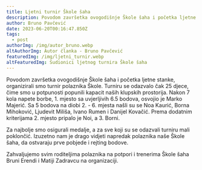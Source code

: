 ```yaml
---
title: Ljetni turnir Škole šaha
description: Povodom završetka ovogodišnje Škole šaha i početka ljetne stanke, organizirali smo turnir polaznika Škole. Turniru se odazvalo čak 25 djece, čime smo u potpunosti popunili kapacit naših klupskih prostorija.
author: Bruno Pavčević
date: 2023-06-20T00:16:47.850Z
tags:
  - post
authorImg: /img/autor_bruno.webp
altAuthorImg: Autor članka - Bruno Pavčević
featuredImg: /img/ljetni_turnir.webp
altFeaturedImg: Sudionici ljetnog turnira Škole šaha
---
```


Povodom završetka ovogodišnje Škole šaha i početka ljetne stanke, organizirali smo turnir polaznika Škole. Turniru se odazvalo čak 25 djece, čime smo u potpunosti popunili kapacit naših klupskih prostorija. Nakon 7 kola napete borbe, 1. mjesto sa uvjerljivih 6.5 bodova, osvojio je Marko Majerić. Sa 5 bodova na diobi 2. - 6. mjesta našli su se Noa Kaurić, Borna Mihoković, Ljudevit Miliša, Ivano Rumen i Danijel Kovačić. Prema dodatnim kriterijama 2. mjesto pripalo je Noi, a 3. Borni.

Za najbolje smo osigurali medalje, a za sve koji su se odazvali turniru mali poklončić. Izuzetno nam je drago vidjeti napredak polaznika naše Škole šaha, da ostvaraju prve pobjede i rejting bodove.

Zahvaljujemo svim roditeljima polaznika na potpori i trenerima Škole šaha Bruni Erendi i Matiji Zadravcu na organizaciji.
